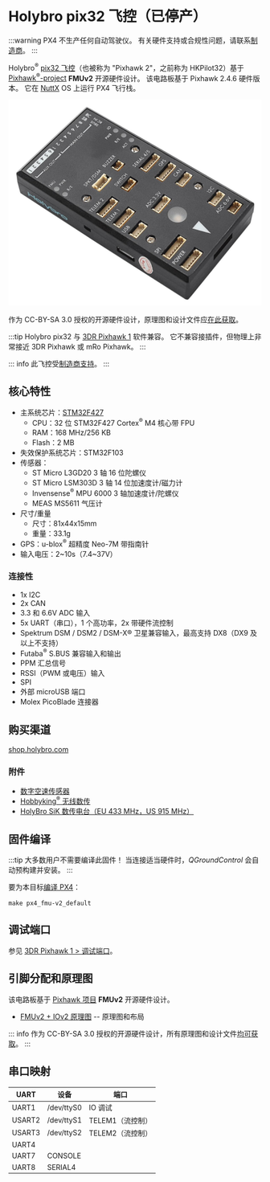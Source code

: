 # Holybro pix32 飞控（已停产）

<Badge type="info" text="已停产" />

:::warning
PX4 不生产任何自动驾驶仪。
有关硬件支持或合规性问题，请联系[制造商](https://holybro.com/)。
:::

Holybro<sup>&reg;</sup> [pix32 飞控](https://holybro.com/collections/autopilot-flight-controllers/products/pix32pixhawk-flight-controller)（也被称为 "Pixhawk 2"，之前称为 HKPilot32）基于 [Pixhawk<sup>&reg;</sup>-project](https://pixhawk.org/) **FMUv2** 开源硬件设计。
该电路板基于 Pixhawk 2.4.6 硬件版本。
它在 [NuttX](https://nuttx.apache.org/) OS 上运行 PX4 飞行栈。

![pix32](../../assets/flight_controller/holybro_pix32/pix32_hero.jpg)

作为 CC-BY-SA 3.0 授权的开源硬件设计，原理图和设计文件应[在此获取](https://github.com/PX4/Hardware)。

:::tip
Holybro pix32 与 [3DR Pixhawk 1](../flight_controller/pixhawk.md) 软件兼容。
它不兼容接插件，但物理上非常接近 3DR Pixhawk 或 mRo Pixhawk。
:::

::: info
此飞控受[制造商支持](../flight_controller/autopilot_manufacturer_supported.md)。
:::

## 核心特性

- 主系统芯片：[STM32F427](http://www.st.com/web/en/catalog/mmc/FM141/SC1169/SS1577/LN1789)
  - CPU：32 位 STM32F427 Cortex<sup>&reg;</sup> M4 核心带 FPU
  - RAM：168 MHz/256 KB
  - Flash：2 MB
- 失效保护系统芯片：STM32F103
- 传感器：
  - ST Micro L3GD20 3 轴 16 位陀螺仪
  - ST Micro LSM303D 3 轴 14 位加速度计/磁力计
  - Invensense<sup>&reg;</sup> MPU 6000 3 轴加速度计/陀螺仪
  - MEAS MS5611 气压计
- 尺寸/重量
  - 尺寸：81x44x15mm
  - 重量：33.1g
- GPS：u-blox<sup>&reg;</sup> 超精度 Neo-7M 带指南针
- 输入电压：2~10s（7.4~37V）

### 连接性

- 1x I2C
- 2x CAN
- 3.3 和 6.6V ADC 输入
- 5x UART（串口），1 个高功率，2x 带硬件流控制
- Spektrum DSM / DSM2 / DSM-X® 卫星兼容输入，最高支持 DX8（DX9 及以上不支持）
- Futaba<sup>&reg;</sup> S.BUS 兼容输入和输出
- PPM 汇总信号
- RSSI（PWM 或电压）输入
- SPI
- 外部 microUSB 端口
- Molex PicoBlade 连接器

## 购买渠道

[shop.holybro.com](https://holybro.com/collections/autopilot-flight-controllers/products/pix32pixhawk-flight-controller)

### 附件

- [数字空速传感器](https://holybro.com/products/digital-air-speed-sensor)
- [Hobbyking<sup>&reg;</sup> 无线数传](https://hobbyking.com/en_us/apm-pixhawk-wireless-wifi-radio-module.html)
- [HolyBro SiK 数传电台（EU 433 MHz，US 915 MHz）](../telemetry/holybro_sik_radio.md)

## 固件编译

:::tip
大多数用户不需要编译此固件！
当连接适当硬件时，_QGroundControl_ 会自动预构建并安装。
:::

要为本目标[编译 PX4](../dev_setup/building_px4.md)：

```
make px4_fmu-v2_default
```

## 调试端口

参见 [3DR Pixhawk 1 > 调试端口](../flight_controller/pixhawk.md#debug-ports)。

## 引脚分配和原理图

该电路板基于 [Pixhawk 项目](https://pixhawk.org/) **FMUv2** 开源硬件设计。

- [FMUv2 + IOv2 原理图](https://raw.githubusercontent.com/PX4/Hardware/master/FMUv2/PX4FMUv2.4.5.pdf) -- 原理图和布局

::: info
作为 CC-BY-SA 3.0 授权的开源硬件设计，所有原理图和设计文件[均可获取](https://github.com/PX4/Hardware)。
:::

## 串口映射

| UART   | 设备       | 端口                  |
| ------ | ---------- | --------------------- |
| UART1  | /dev/ttyS0 | IO 调试              |
| USART2 | /dev/ttyS1 | TELEM1（流控制）     |
| USART3 | /dev/ttyS2 | TELEM2（流控制）     |
| UART4  |            |
| UART7  | CONSOLE    |
| UART8  | SERIAL4    |

<!-- 注意：通过 https://github.com/PX4/PX4-user_guide/pull/672#issuecomment-598198434 获取端口 -->